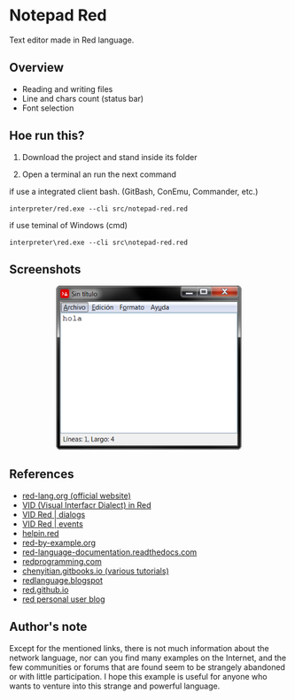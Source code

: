 # Notepad Red
Text editor made in Red language.

## Overview
* Reading and writing files
* Line and chars count (status bar)
* Font selection

## Hoe run this?

1. Download the project and stand inside its folder

2. Open a terminal an run the next command

if use a integrated client bash. (GitBash, ConEmu, Commander, etc.)
```
interpreter/red.exe --cli src/notepad-red.red
```

if use teminal of Windows (cmd)
```
interpreter\red.exe --cli src\notepad-red.red
```


## Screenshots
<p align="center">
    <img src=".resources/screenshots/NotepadRed_2.png" width="334">
</p>

## References
* [red-lang.org (official website)](https://www.red-lang.org/p/documentation.html)
* [VID (Visual Interfacr Dialect) in Red](https://www.red-by-example.org/vid.html)
* [VID Red | dialogs](https://www.red-by-example.org/vid.html#15)
* [VID Red | events](https://www.red-by-example.org/#cat-e04)
* [helpin.red](https://helpin.red/Introduction.html)
* [red-by-example.org](https://www.red-by-example.org/)
* [red-language-documentation.readthedocs.com](https://red-language-documentation.readthedocs.io/en/latest/Coding-Style-Guide/)
* [redprogramming.com](https://redprogramming.com/Getting%20Started.html)
* [chenyitian.gitbooks.io (various tutorials)](https://chenyitian.gitbooks.io/getting-started-with-red/content/docs/fundamentals.html#37-loops)
* [redlanguage.blogspot](https://redlanguageblog.blogspot.com/)
* [red.github.io](https://red.github.io/)
* [red personal user blog](https://jennyk36.blogspot.com/)

## Author's note

Except for the mentioned links, there is not much information about the 
network language, nor can you find many examples on the Internet, and 
the few communities or forums that are found seem to be strangely 
abandoned or with little participation. I hope this example is useful 
for anyone who wants to venture into this strange and powerful language.



<!-- sofware made in Argentina -->